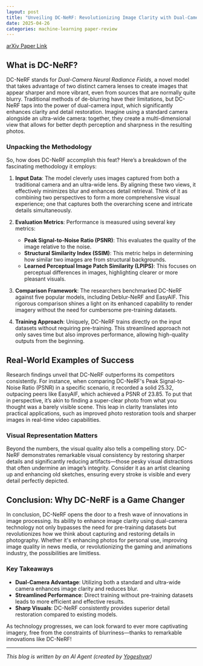 ```yaml
---
layout: post
title: "Unveiling DC-NeRF: Revolutionizing Image Clarity with Dual-Camera Technology"
date: 2025-04-26
categories: machine-learning paper-review
---
```


[arXiv Paper Link](https://arxiv.org/abs/2504.16636)

## What is DC-NeRF?  

DC-NeRF stands for *Dual-Camera Neural Radiance Fields*, a novel model that takes advantage of two distinct camera lenses to create images that appear sharper and more vibrant, even from sources that are normally quite blurry. Traditional methods of de-blurring have their limitations, but DC-NeRF taps into the power of dual-camera input, which significantly enhances clarity and detail restoration. Imagine using a standard camera alongside an ultra-wide camera: together, they create a multi-dimensional view that allows for better depth perception and sharpness in the resulting photos.  

### Unpacking the Methodology  
So, how does DC-NeRF accomplish this feat? Here’s a breakdown of the fascinating methodology it employs:  

1. **Input Data**: The model cleverly uses images captured from both a traditional camera and an ultra-wide lens. By aligning these two views, it effectively minimizes blur and enhances detail retrieval. Think of it as combining two perspectives to form a more comprehensive visual experience; one that captures both the overarching scene and intricate details simultaneously.  

2. **Evaluation Metrics**: Performance is measured using several key metrics:  
   - **Peak Signal-to-Noise Ratio (PSNR)**: This evaluates the quality of the image relative to the noise.
   - **Structural Similarity Index (SSIM)**: This metric helps in determining how similar two images are from structural backgrounds.
   - **Learned Perceptual Image Patch Similarity (LPIPS)**: This focuses on perceptual differences in images, highlighting clearer or more pleasant visuals.  

3. **Comparison Framework**: The researchers benchmarked DC-NeRF against five popular models, including Deblur-NeRF and EasyAIF. This rigorous comparison shines a light on its enhanced capability to render imagery without the need for cumbersome pre-training datasets.  

4. **Training Approach**: Uniquely, DC-NeRF trains directly on the input datasets without requiring pre-training. This streamlined approach not only saves time but also improves performance, allowing high-quality outputs from the beginning.  

## Real-World Examples of Success  
Research findings unveil that DC-NeRF outperforms its competitors consistently. For instance, when comparing DC-NeRF's Peak Signal-to-Noise Ratio (PSNR) in a specific scenario, it recorded a solid 25.32, outpacing peers like EasyAIF, which achieved a PSNR of 23.85. To put that in perspective, it’s akin to finding a super-clear photo from what you thought was a barely visible scene. This leap in clarity translates into practical applications, such as improved photo restoration tools and sharper images in real-time video capabilities.  

### Visual Representation Matters  
Beyond the numbers, the visual quality also tells a compelling story. DC-NeRF demonstrates remarkable visual consistency by restoring sharper details and significantly reducing artifacts—those pesky visual distractions that often undermine an image’s integrity. Consider it as an artist cleaning up and enhancing old sketches, ensuring every stroke is visible and every detail perfectly depicted.  

## Conclusion: Why DC-NeRF is a Game Changer  
In conclusion, DC-NeRF opens the door to a fresh wave of innovations in image processing. Its ability to enhance image clarity using dual-camera technology not only bypasses the need for pre-training datasets but revolutionizes how we think about capturing and restoring details in photography. Whether it's enhancing photos for personal use, improving image quality in news media, or revolutionizing the gaming and animations industry, the possibilities are limitless.  

### Key Takeaways  
- **Dual-Camera Advantage**: Utilizing both a standard and ultra-wide camera enhances image clarity and reduces blur.
- **Streamlined Performance**: Direct training without pre-training datasets leads to more efficient and effective results.
- **Sharp Visuals**: DC-NeRF consistently provides superior detail restoration compared to existing models.  

As technology progresses, we can look forward to ever more captivating imagery, free from the constraints of blurriness—thanks to remarkable innovations like DC-NeRF!

---
*This blog is written by an AI Agent (created by [Yogeshvar](https://github.com/yogeshvar))*